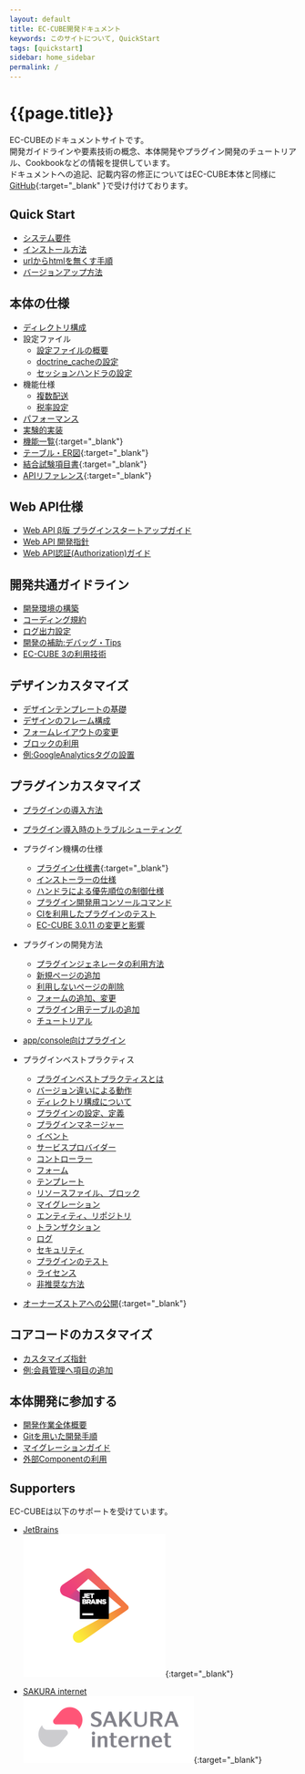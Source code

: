 ```yaml
---
layout: default
title: EC-CUBE開発ドキュメント
keywords: このサイトについて, QuickStart
tags: [quickstart]
sidebar: home_sidebar
permalink: /
---
```


# {{page.title}}

 EC-CUBEのドキュメントサイトです。  
 開発ガイドラインや要素技術の概念、本体開発やプラグイン開発のチュートリアル、Cookbookなどの情報を提供しています。  
 ドキュメントへの追記、記載内容の修正についてはEC-CUBE本体と同様に[GitHub](https://github.com/EC-CUBE/ec-cube.github.io/){:target="_blank"
}で受け付けております。

## Quick Start

+ [システム要件](/quickstart_requirement)
+ [インストール方法](/quickstart_install)
+ [urlからhtmlを無くす手順](/quickstart_remove-html)
+ [バージョンアップ方法](/quickstart_update)


## 本体の仕様

+ [ディレクトリ構成](/spec_directory-stracture)
+ 設定ファイル
	- [設定ファイルの概要](/spec_config)
	- [doctrine_cacheの設定](/spec_doctrine-cache)
	- [セッションハンドラの設定](/spec_session-handler)
+ 機能仕様
	- [複数配送](/spec_multi-shipping)
	- [税率設定](/spec_tax)
+ [パフォーマンス](/spec_performance)
+ [実験的実装](/spec_experimental)
+ [機能一覧](https://github.com/EC-CUBE/eccube3-doc/blob/master/feature_list.xls){:target="_blank"}
+ [テーブル・ER図](https://github.com/EC-CUBE/eccube3-doc/tree/master/ER-D){:target="_blank"}
+ [結合試験項目書](https://github.com/EC-CUBE/eccube3-doc/tree/master/IntegrationTest){:target="_blank"}
+ [APIリファレンス](/api-specifications/master/index.html){:target="_blank"}

## Web API仕様

+ [Web API β版 プラグインスタートアップガイド](/api_startup-guide)
+ [Web API 開発指針](/api_policy)
+ [Web API認証(Authorization)ガイド](/api_authorization)

## 開発共通ガイドライン

+ [開発環境の構築](/guideline_development)
+ [コーディング規約](/guideline_coding-style)
+ [ログ出力設定](/guideline_log)
+ [開発の補助:デバッグ・Tips](/guideline_tips)
+ [EC-CUBE 3の利用技術](/guideline_architecture)


## デザインカスタマイズ

+ [デザインテンプレートの基礎](/design_template)
+ [デザインのフレーム構成](/design_default-frame)
+ [フォームレイアウトの変更](/design_form)
+ [ブロックの利用](/design_block)
+ [例:GoogleAnalyticsタグの設置](/design_analyticsbloc)

## プラグインカスタマイズ

+ [プラグインの導入方法](/plugin_install)
+ [プラグイン導入時のトラブルシューティング](/plugin_troubleshooting)
+ プラグイン機構の仕様
	- [プラグイン仕様書](http://downloads.ec-cube.net/src/manual/v3/plugin.pdf){:target="_blank"}
	- [インストーラーの仕様](/plugin_installer)
	- [ハンドラによる優先順位の制御仕様](/plugin_handler)
	- [プラグイン開発用コンソールコマンド](/plugin_console)
	- [CIを利用したプラグインのテスト](/plugin_test)
	- [EC-CUBE 3.0.11 の変更と影響](/plugin_update-for3011)
+ プラグインの開発方法
	- [プラグインジェネレータの利用方法](/plugin_tutorial-generate)
	- [新規ページの追加](/plugin_tutorial-pageadd)
	- [利用しないページの削除](/plugin_tutorial-pagedelete)
	- [フォームの追加、変更](/plugin_tutorial-form)
	- [プラグイン用テーブルの追加](/plugin_tutorial-table)
	- [チュートリアル](/plugin_tutorial)
+ [app/console向けプラグイン](/plugin_console-plugin)
+ プラグインベストプラクティス
	- [プラグインベストプラクティスとは](plugin_bp_about)
	- [バージョン違いによる動作](plugin_bp_version)
	- [ディレクトリ構成について](plugin_bp_directory)
	- [プラグインの設定、定義](plugin_bp_config)
	- [プラグインマネージャー](plugin_bp_pluginmanager)
	- [イベント](plugin_bp_event)
	- [サービスプロバイダー](plugin_bp_serviceprovider)
	- [コントローラー](plugin_bp_controller)
	- [フォーム](plugin_bp_form)
	- [テンプレート](plugin_bp_template)
	- [リソースファイル、ブロック](plugin_bp_asset)
	- [マイグレーション](plugin_bp_migration)
	- [エンティティ、リポジトリ](plugin_bp_db)
	- [トランザクション](/plugin_update-for3011)
	- [ログ](/guideline_log)
	- [セキュリティ](/plugin_bp_security)
	- [プラグインのテスト](/plugin_test)
	- [ライセンス](/plugin_bp_license)
	- [非推奨な方法](/plugin_bp_other)

+ [オーナーズストアへの公開](http://www.ec-cube.net/plugin/){:target="_blank"}

## コアコードのカスタマイズ

+ [カスタマイズ指針](/customize_policy)
+ [例:会員管理へ項目の追加](/customize_example-adminadd)

## 本体開発に参加する

+ [開発作業全体概要](/collaboration_workflow)
+ [Gitを用いた開発手順](/collaboration_githubflow)
+ [マイグレーションガイド](/collaboration_migration)
+ [外部Componentの利用](/collaboration_component)

## Supporters

EC-CUBEは以下のサポートを受けています。

+ [JetBrains](https://www.jetbrains.com/)  
[![JetBrains](/images/logo_JetBrains_4.png)](https://www.jetbrains.com/){:target="_blank"}  

+ [SAKURA internet](https://www.sakura.ad.jp/)  
[![SAKURA internet](/images/3-1-2line-rgb-whiteback.png)](https://www.sakura.ad.jp/){:target="_blank"}  
